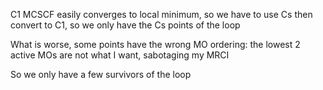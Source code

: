 C1 MCSCF easily converges to local minimum, so we have to use Cs then convert to C1, so we only have the Cs points of the loop

What is worse, some points have the wrong MO ordering: the lowest 2 active MOs are not what I want, sabotaging my MRCI

So we only have a few survivors of the loop
